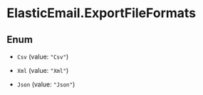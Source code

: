 # ElasticEmail.ExportFileFormats

## Enum


* `Csv` (value: `"Csv"`)

* `Xml` (value: `"Xml"`)

* `Json` (value: `"Json"`)



